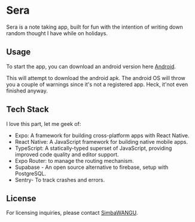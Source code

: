 # Sera

Sera is a note taking app, built for fun with the intention of writing down random thought I have while on holidays.

## Usage

To start the app, you can download an android version here [Android](https://expo.dev/artifacts/eas/e4LUppSMqf7aeeefkK2XnE.apk). 

This will attempt to download the android apk. The android OS will throw you a couple of warnings since it's not a registered app. Heck, it'not even finished anyway.

## Tech Stack

I love this part, let me geek of:

- Expo: A framework for building cross-platform apps with React Native.
- React Native: A JavaScript framework for building native mobile apps.
- TypeScript: A statically-typed superset of JavaScript, providing improved code quality and editor support.
- Expo Router: to manage the routing mechanism.
- Supabase - An open source alternative to firebase, setup with PostgreSQL.
- Sentry- To track crashes and errors.

## License

For licensing inquiries, please contact [SimbaWANGU](simbawangulu@gmail.com).
